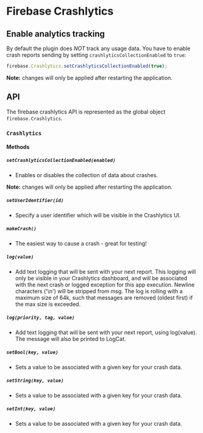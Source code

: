 # Firebase Crashlytics

## Enable analytics tracking
By default the plugin does _NOT_ track any usage data. You have to enable crash reports sending by setting `crashlyticsCollectionEnabled` to `true`:

```js
firebase.Crashlytics.setCrashlyticsCollectionEnabled(true);
```

**Note:** changes will only be applied after restarting the application.

## API

The firebase crashlytics API is represented as the global object `firebase.Crashlytics`.

### `Crashlytics`

#### Methods

##### `setCrashlyticsCollectionEnabled(enabled)`

* Enables or disables the collection of data about crashes. 

**Note:** changes will only be applied after restarting the application.

##### `setUserIdentifier(id)`

* Specify a user identifier which will be visible in the Crashlytics UI.

##### `makeCrash()`

* The easiest way to cause a crash - great for testing!

##### `log(value)`

* Add text logging that will be sent with your next report. This logging will only be visible in your Crashlytics dashboard, and will be associated with the next crash or logged exception for this app execution. Newline characters ('\n') will be stripped from msg. The log is rolling with a maximum size of 64k, such that messages are removed (oldest first) if the max size is exceeded.

##### `log(priority, tag, value)` 

* Add text logging that will be sent with your next report, using log(value). The message will also be printed to LogCat.

##### `setBool(key, value)` 

* Sets a value to be associated with a given key for your crash data.

##### `setString(key, value)` 

* Sets a value to be associated with a given key for your crash data.

##### `setInt(key, value)` 

* Sets a value to be associated with a given key for your crash data.